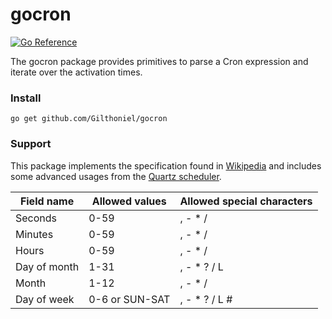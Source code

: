 # gocron

[![Go Reference](https://pkg.go.dev/badge/github.com/Gilthoniel/gocron.svg)](https://pkg.go.dev/github.com/Gilthoniel/gocron)

The gocron package provides primitives to parse a Cron expression and iterate over the activation times.

### Install

```Shell
go get github.com/Gilthoniel/gocron
```

### Support

This package implements the specification found in [Wikipedia](https://en.wikipedia.org/wiki/Cron) and includes some advanced usages from the [Quartz scheduler](http://www.quartz-scheduler.org/documentation/quartz-2.3.0/tutorials/crontrigger.html).

| Field name   | Allowed values | Allowed special characters |
| ------------ | -------------- | -------------------------- |
| Seconds      | 0-59           | , - * /                    |
| Minutes      | 0-59           | , - * /                    |
| Hours        | 0-59           | , - * /                    |
| Day of month | 1-31           | , - * ? / L                |
| Month        | 1-12           | , - * /                    |
| Day of week  | 0-6 or SUN-SAT | , - * ? / L #              |
